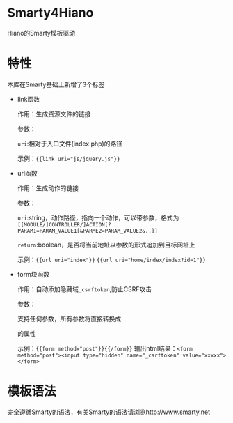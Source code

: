 Smarty4Hiano
=========
Hiano的Smarty模板驱动

特性
=========
本库在Smarty基础上新增了3个标签
* link函数

    作用：生成资源文件的链接

    参数：

    `uri`:相对于入口文件(index.php)的路径

    示例：`{{link uri="js/jquery.js"}}`

* url函数

    作用：生成动作的链接

    参数：

    `uri`:string，动作路径，指向一个动作，可以带参数，格式为`[[MODULE/]CONTROLLER/]ACTION[?PARAM1=PARAM_VALUE1[&PARME2=PARAM_VALUE2&..]]`

    `return`:boolean，是否将当前地址以参数的形式追加到目标网址上

    示例：`{{url uri="index"}}` `{{url uri="home/index/index?id=1"}}`

* form块函数

    作用：自动添加隐藏域`_csrftoken`,防止CSRF攻击

    参数：

    支持任何参数，所有参数将直接转换成<form>的属性

    示例：`{{form method="post"}}{{/form}}` 输出html结果：`<form method="post"><input type="hidden" name="_csrftoken" value="xxxxx"></form>`

模板语法
=========
完全遵循Smarty的语法，有关Smarty的语法请浏览http://www.smarty.net